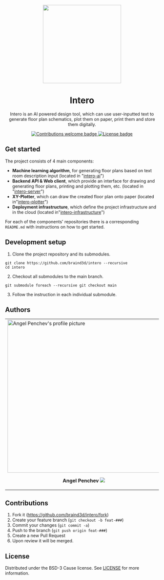 <p align="center">
  <img width=256px src="./docs/promotional/logo.png" />
  <h1 align="center">Intero</h1>
  <p align="center">
    Intero is an AI powered design tool, which can use user-inputted text to generate floor plan schematics, plot them on paper, print them and store them digitally.
  </p>
</p>

<p align="center">
    <a href="https://github.com/braind3d/intero/fork">
        <img src="https://img.shields.io/badge/contributions-welcome-brightgreen.svg?style=flat-square" alt="Contributions welcome badge" />
    </a>
    <a href="LICENSE">
        <img src="https://img.shields.io/github/license/braind3d/intero?style=flat-square" alt="License badge" />
    </a>
</p>


## Get started

The project consists of 4 main components:
- **Machine learning algorithm**, for generating floor plans based on text room description input (located in "[intero-ai](https://github.com/braind3d/intero-ai)")
- **Backend API & Web client**, which provide an interface for drawing and generating floor plans, printing and plotting them, etc. (located in "[intero-server](https://github.com/braind3d/intero-server)")
- **XY-Plotter**, which can draw the created floor plan onto paper (located in"[intero-plotter](https://github.com/braind3d/intero-plotter)")
- **Deployment infrastructure**, which define the project infrastructure and  in the cloud (located in"[intero-infrastructure](https://github.com/braind3d/intero-infrastructure)")

For each of the components' repositories there is a corresponding `README.md` with instructions on how to get started.


## Development setup
1. Clone the project repository and its submodules.
```
git clone https://github.com/braind3d/intero --recursive
cd intero
```

2. Checkout all submodules to the main branch.
```
git submodule foreach --recursive git checkout main
```

3. Follow the instruction in each individual submodule.


## Authors
<table width="100%">
  <tr>
    <td>
        <img width="500px" src="https://github.com/angel-penchev.png" alt="Angel Penchev's profile picture" />
        <p align="center">
            <b>Angel Penchev</b>
            <a href="https://github.com/angel-penchev/">
                <img src="https://img.shields.io/badge/GitHub-100000?style=flat-square&logo=github&logoColor=white" />
            </a>
        </p>
    </td>
    <td>
        <img width="500px" src="https://github.com/Maddie02.png" alt="Madlen Sarkisian's profile picture" />
        <p align="center">
            <b>Madlen Sarkisian</b>
            <a href="https://github.com/Maddie02/">
                <img src="https://img.shields.io/badge/GitHub-100000?style=flat-square&logo=github&logoColor=white" />
            </a>
        </p>
    </td>
    <td>
        <img width="500px" src="https://github.com/bobig6.png" alt="Boyan Ivanov's profile picture" />
        <p align="center">
            <b>Boyan Ivanov</b>
            <a href="https://github.com/bobig6/">
                <img src="https://img.shields.io/badge/GitHub-100000?style=flat-square&logo=github&logoColor=white" />
            </a>
        </p>
    </td>
    <td>
        <img width="500px" src="https://github.com/IlianaGenova.png" alt="Iliana Genova's profile picture" />
        <p align="center">
            <b>Iliana Genova</b>
            <a href="https://github.com/IlianaGenova/">
                <img src="https://img.shields.io/badge/GitHub-100000?style=flat-square&logo=github&logoColor=white" />
            </a>
        </p>
    </td>
    <td>
        <img width="500px" src="https://github.com/simo1209.png" alt="Simeon Georgiev's profile picture" />
        <p align="center">
            <b>Simeon Georgiev</b>
            <a href="https://github.com/simo1209/">
                <img src="https://img.shields.io/badge/GitHub-100000?style=flat-square&logo=github&logoColor=white" />
            </a>
        </p>
    </td>
  </tr>
</table>


## Contributions
1. Fork it (<https://github.com/braind3d/intero/fork>)
2. Create your feature branch (`git checkout -b feat-###`)
3. Commit your changes (`git commit -a`)
4. Push to the branch (`git push origin feat-###`)
5. Create a new Pull Request
6. Upon review it will be merged.


## License
Distributed under the BSD-3 Cause license. See [LICENSE](LICENSE) for more information.
